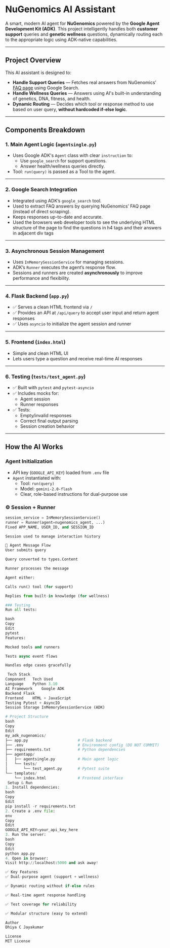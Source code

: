 # NuGenomics AI Assistant 

A smart, modern AI agent for **NuGenomics** powered by the **Google Agent Development Kit (ADK)**. This project intelligently handles both **customer support** queries and **genetic wellness** questions, dynamically routing each to the appropriate logic using ADK-native capabilities.

---

##  Project Overview

This AI assistant is designed to:

-  **Handle Support Queries** — Fetches real answers from NuGenomics’ [FAQ page](https://www.nugenomics.in/faqs/) using Google Search.
-  **Handle Wellness Queries** — Answers using AI's built-in understanding of genetics, DNA, fitness, and health.
-  **Dynamic Routing** — Decides which tool or response method to use based on user query, **without hardcoded if-else logic**.

---

##  Components Breakdown

### 1. **Main Agent Logic (`agentsingle.py`)**

- Uses Google ADK's `Agent` class with clear `instruction` to:
  - Use `google_search` for support questions.
  - Answer health/wellness queries directly.
- Tool: `run(query)` is passed as a Tool to the agent.

---

### 2. **Google Search Integration**

- Integrated using ADK’s `google_search` tool.
- Used to extract FAQ answers by querying NuGenomics’ FAQ page (instead of direct scraping).
- Keeps responses up-to-date and accurate.
- Used the browsers web developer tools to see the underlying HTML structure of the page to find the questions in h4 tags and their answers in adjacent div tags

---

### 3. **Asynchronous Session Management**

- Uses `InMemorySessionService` for managing sessions.
- ADK’s `Runner` executes the agent’s response flow.
- Sessions and runners are created **asynchronously** to improve performance and flexibility.

---

### 4. **Flask Backend (`app.py`)**

- ✅ Serves a clean HTML frontend via `/`
- ✅ Provides an API at `/api/query` to accept user input and return agent responses
- ✅ Uses `asyncio` to initialize the agent session and runner

---

### 5. **Frontend (`index.html`)**

-  Simple and clean HTML UI
-  Lets users type a question and receive real-time AI responses

---

### 6. **Testing (`tests/test_agent.py`)**

- ✅ Built with `pytest` and `pytest-asyncio`
- ✅ Includes mocks for:
  - Agent session
  - Runner responses
- ✅ Tests:
  - Empty/invalid responses
  - Correct final output parsing
  - Session creation behavior

---

##  How the AI Works

###  Agent Initialization

- API key (`GOOGLE_API_KEY`) loaded from `.env` file
- `Agent` instantiated with:
  - Tool: `run(query)`
  - Model: `gemini-2.0-flash`
  - Clear, role-based instructions for dual-purpose use

### ⚙️ Session + Runner

```python
session_service = InMemorySessionService()
runner = Runner(agent=nugenomics_agent, ...)
Fixed APP_NAME, USER_ID, and SESSION_ID

Session used to manage interaction history

📨 Agent Message Flow
User submits query

Query converted to types.Content

Runner processes the message

Agent either:

Calls run() tool (for support)

Replies from built-in knowledge (for wellness)

### Testing
Run all tests:

bash
Copy
Edit
pytest
Features:

Mocked tools and runners

Tests async event flows

Handles edge cases gracefully

 Tech Stack 
Component	Tech Used
Language	Python 3.10
AI Framework	Google ADK
Backend	Flask
Frontend	HTML + JavaScript
Testing	Pytest + AsyncIO
Session Storage	InMemorySessionService (ADK)

# Project Structure
bash
Copy
Edit
my_adk_nugenomics/
├── app.py                      # Flask backend
├── .env                        # Environment config (DO NOT COMMIT)
├── requirements.txt            # Python dependencies
├── agentapp/
│   ├── agentsingle.py          # Main agent logic
│   └── tests/
│       └── test_agent.py       # Pytest suite
└── templates/
    └── index.html              # Frontend interface
 Setup & Run
1. Install dependencies:
bash
Copy
Edit
pip install -r requirements.txt
2. Create a .env file:
env
Copy
Edit
GOOGLE_API_KEY=your_api_key_here
3. Run the server:
bash
Copy
Edit
python app.py
4. Open in browser:
Visit http://localhost:5000 and ask away!

✅ Key Features
✅ Dual-purpose agent (support + wellness)

✅ Dynamic routing without if-else rules

✅ Real-time agent response handling

✅ Test coverage for reliability

✅ Modular structure (easy to extend)

Author
Dhiya C Jayakumar

License
MIT License
